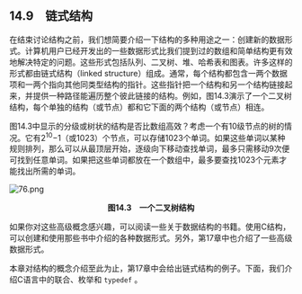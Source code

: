 ## 14.9　链式结构

在结束讨论结构之前，我们想简要介绍一下结构的多种用途之一：创建新的数据形式。计算机用户已经开发出的一些数据形式比我们提到过的数组和简单结构更有效地解决特定的问题。这些形式包括队列、二叉树、堆、哈希表和图表。许多这样的形式都由链式结构（linked structure）组成。通常，每个结构都包含一两个数据项和一两个指向其他同类型结构的指针。这些指针把一个结构和另一个结构链接起来，并提供一种路径能遍历整个彼此链接的结构。例如，图14.3演示了一个二叉树结构，每个单独的结构（或节点）都和它下面的两个结构（或节点）相连。

图14.3中显示的分级或树状的结构是否比数组高效？考虑一个有10级节点的树的情况。它有2<sup class="my_markdown">10</sup>−1（或1023）个节点，可以存储1023个单词。如果这些单词以某种规则排列，那么可以从最顶层开始，逐级向下移动查找单词，最多只需移动9次便可找到任意单词。如果把这些单词都放在一个数组中，最多要查找1023个元素才能找出所需的单词。

![76.png](./images/76.png)
<center class="my_markdown"><b class="my_markdown">图14.3　一个二叉树结构</b></center>

如果你对这些高级概念感兴趣，可以阅读一些关于数据结构的书籍。使用C结构，可以创建和使用那些书中介绍的各种数据形式。另外，第17章中也介绍了一些高级数据形式。

本章对结构的概念介绍至此为止，第17章中会给出链式结构的例子。下面，我们介绍C语言中的联合、枚举和 `typedef` 。

